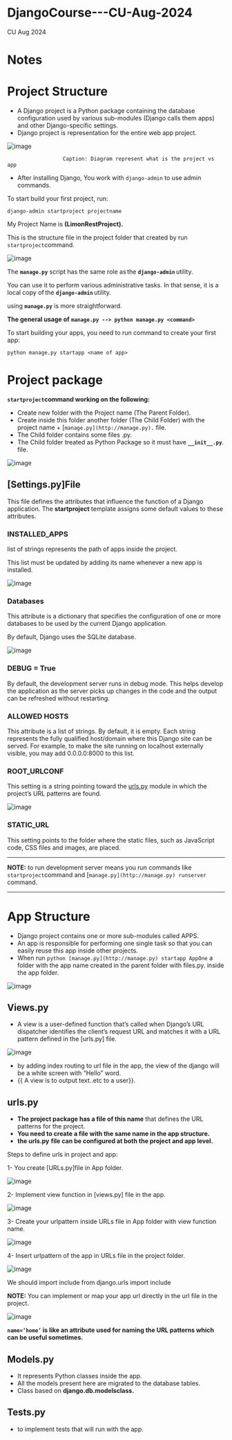 # DjangoCourse---CU-Aug-2024
CU Aug 2024
<h1>Notes</h1>

# **Project Structure**

- A Django project is a Python package containing the database configuration used by various sub-modules (Django calls them apps) and other Django-specific settings.
- Django project is representation for the entire web app project.

![image](https://github.com/user-attachments/assets/b1f8fed5-f251-45e5-bcb9-1f9a1fdb665a) 

                      Caption: Diagram represent what is the project vs app

- After installing Django, You work with `django-admin` to use admin commands.

To start build your first project, run:

```
django-admin startproject projectname
```

My Project Name is **(LimonRestProject).**

This is the structure file in the project folder that created by run `startproject`command.

![image](https://github.com/user-attachments/assets/3c21a35d-7cca-4f40-9345-3e74b6b492b8)


The **`manage.py`** script has the same role as the **`django-admin`** utility.

You can use it to perform various administrative tasks. In that sense, it is a local copy of the **`django-admin`** utility.

 using **`manage.py`** is more straightforward.

**The general usage of** **`manage.py --> python manage.py <command>`**

To start building your apps, you need to run command to create your first app:

```
python manage.py startapp <name of app>
```

# **Project package**

**`startproject`command working on the following:**

- Create new folder with the Project name (The Parent Folder).
- Create inside this folder another folder (The Child Folder) with the project name + [`manage.py](http://manage.py).` file.
- The Child folder contains some files .py.
- The Child folder treated as Python Package so it must have **`__init__.py`**. file.

![image](https://github.com/user-attachments/assets/caa61a73-204a-41f7-8f89-8ba50155d878)


## [Settings.py]File

This file defines the attributes that influence the function of a Django application. The **startproject** template assigns some default values to these attributes.

### **INSTALLED_APPS**

list of strings represents the path of apps inside the project.

This list must be updated by adding its name whenever a new app is installed.

![image](https://github.com/user-attachments/assets/492eeebe-9e5a-417f-a621-12dd326a9d22)


### **Databases**

This attribute is a dictionary that specifies the configuration of one or more databases to be used by the current Django application. 

By default, Django uses the SQLite database.

![image](https://github.com/user-attachments/assets/f50e3e0c-333f-40c9-8527-86c678af86bd)


### **DEBUG = True**

By default, the development server runs in debug mode. This helps develop the application as the server picks up changes in the code and the output can be refreshed without restarting.

### **ALLOWED HOSTS**

This attribute is a list of strings. By default, it is empty. Each string represents the fully qualified host/domain where this Django site can be served. For example, to make the site running on localhost externally visible, you may add 0.0.0.0:8000 to this list.

### **ROOT_URLCONF**

This setting is a string pointing toward the [urls.py](http://urls.py/) module in which the project’s URL patterns are found. 

![image](https://github.com/user-attachments/assets/f1be0a43-e0d2-4cbe-8f4f-95503078b30b)


### **STATIC_URL**

This setting points to the folder where the static files, such as JavaScript code, CSS files and images, are placed.

---

**NOTE:** to run development server means you run commands like `startproject`command and [`manage.py](http://manage.py) runserver` command.

---

# App Structure

- Django project contains one or more sub-modules called APPS.
- An app is responsible for performing one single task so that you can easily reuse this app inside other projects.
- When run `python [manage.py](http://manage.py) startapp AppOne` a folder with the app name created in the parent folder with files.py. inside the app folder.

![image](https://github.com/user-attachments/assets/57707522-3bc6-467e-8b45-7f0116573aa8)


## Views.py

- A view is a user-defined function that’s called when Django’s URL dispatcher identifies the client’s request URL and matches it with a URL pattern defined in the [urls.py] file.

![image](https://github.com/user-attachments/assets/88dbce7c-a14d-4642-9011-0276f166dcc8)


- by adding index routing to url file in the app, the view of the django will be a white screen with “Hello” word.
- {{ A view is to output text..etc to a user}}.

## urls.py

- **The project package has a file of this name** that defines the URL patterns for the project.
- **You need to create a file with the same name in the app structure.**
- **the urls.py** **file can be configured at both the project and app level.**

Steps to define urls in project and app:

1- You create [URLs.py]file in App folder.

![image](https://github.com/user-attachments/assets/d1602c1f-b03d-4d32-ad5c-fd03d753de76)


2- Implement view function in [views.py] file in the app.

![image](https://github.com/user-attachments/assets/bcc58b14-23e9-4e84-9194-e583ed8ab8e0)


3- Create your urlpattern inside URLs file in App folder with view function name.

![image](https://github.com/user-attachments/assets/a08796e6-3af9-4296-a949-53d1b53128b7)


4- Insert urlpattern of the app in URLs file in the project folder.

![image](https://github.com/user-attachments/assets/88eba4df-cf08-46a7-b423-c68b5bfc03e4)



We should import include from django.urls import include

**NOTE:** You can implement or map your app url directly in the url file in the project.

![image](https://github.com/user-attachments/assets/de088ee1-f986-4096-bc0c-b570c9d81ff1)


**`name=’home’` is like an attribute used for naming the URL patterns which can be useful sometimes.** 

## Models.py

- It represents Python classes inside the app.
- All the models present here are migrated to the database tables.
- Class based on **django.db.modelsclass.**

## Tests.py

- to implement tests that will run with the app.




